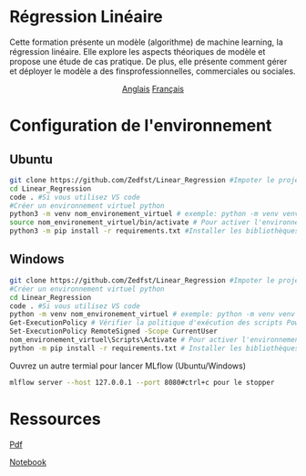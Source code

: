 # Régression Linéaire

Cette formation présente un modèle (algorithme) de machine learning, la régression linéaire. Elle explore les aspects théoriques de modèle et propose une étude de cas pratique.
De plus, elle présente comment gérer et déployer le modèle a des finsprofessionnelles, commerciales ou sociales.

<p align="center">
  <a href="README.md">Anglais</a>
  <a href="READMEfr.md">Français</a>
</p>

# Configuration de l'environnement

## Ubuntu

```bash
git clone https://github.com/Zedfst/Linear_Regression #Impoter le project en local
cd Linear_Regression
code . #Si vous utilisez VS code
#Créer un environnement virtuel python
python3 -m venv nom_environement_virtuel # exemple: python -m venv venv
source nom_environement_virtuel/bin/activate # Pour activer l'environnement virtuel. Tapez deactivate pour le désactiver
python3 -m pip install -r requirements.txt #Installer les bibliothèques Python présentes dans le fichier Requirements.txt
```

## Windows

```bash
git clone https://github.com/Zedfst/Linear_Regression #Impoter le project en local
#Créer un environnement virtuel python
cd Linear_Regression
code . #Si vous utilisez VS code
python -m venv nom_environement_virtuel # exemple: python -m venv venv
Get-ExecutionPolicy # Vérifier la politique d'exécution des scripts PowerShell. Si la valeur retournée est Restricted, entrez la commande ci-dessous
Set-ExecutionPolicy RemoteSigned -Scope CurrentUser
nom_environement_virtuel\Scripts\Activate # Pour activer l'environnement virtuel. Tapez deactivate pour le désactiver
python -m pip install -r requirements.txt # Installer les bibliothèques Python présentes dans le fichier Requirements.txt
```

Ouvrez un autre termial pour lancer MLflow (Ubuntu/Windows)

```bash
mlflow server --host 127.0.0.1 --port 8080#ctrl+c pour le stopper
```

# Ressources

[Pdf](src/Regression_Lineaire.pdf)

[Notebook](prediction_loyer.ipynb)

